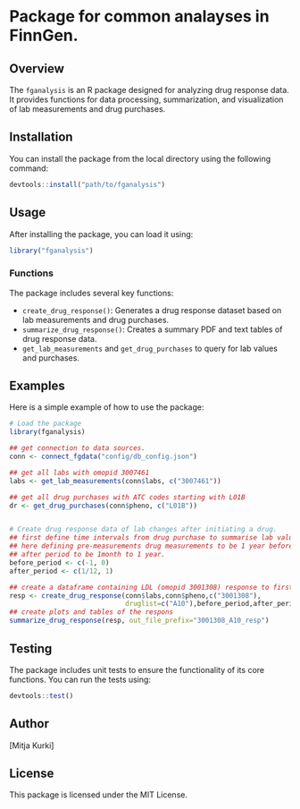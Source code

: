 # Package for common analayses in  FinnGen.

## Overview

The `fganalysis` is an R package designed for analyzing drug response data. It provides functions for data processing, summarization, and visualization of lab measurements and drug purchases.

## Installation

You can install the package from the local directory using the following command:

```R
devtools::install("path/to/fganalysis")
```

## Usage

After installing the package, you can load it using:

```R
library("fganalysis")
```

### Functions

The package includes several key functions:

- `create_drug_response()`: Generates a drug response dataset based on lab measurements and drug purchases.
- `summarize_drug_response()`: Creates a summary PDF and text tables of drug response data.
- `get_lab_measurements` and `get_drug_purchases` to query for lab values and purchases.

## Examples

Here is a simple example of how to use the package:

```R
# Load the package
library(fganalysis)

## get connection to data sources.
conn <- connect_fgdata("config/db_config.json")

## get all labs with omopid 3007461
labs <- get_lab_measurements(conn$labs, c("3007461"))

## get all drug purchases with ATC codes starting with L01B
dr <- get_drug_purchases(conn$pheno, c("L01B"))


# Create drug response data of lab changes after initiating a drug.
## first define time intervals from drug purchase to summarise lab values
## here defining pre-measurements drug measurements to be 1 year before drug and 
## after period to be 1month to 1 year.
before_period <- c(-1, 0)
after_period <- c(1/12, 1)

## create a dataframe containing LDL (omopid 3001308) response to first statin purchase (ATC codes starting with A10) for each finngen ID  
resp <- create_drug_response(conn$labs,conn$pheno,c("3001308"), 
                             druglist=c("A10"),before_period,after_period)
## create plots and tables of the respons
summarize_drug_response(resp, out_file_prefix="3001308_A10_resp")

```

## Testing

The package includes unit tests to ensure the functionality of its core functions. You can run the tests using:

```R
devtools::test()
```

## Author

[Mitja Kurki]

## License

This package is licensed under the MIT License.